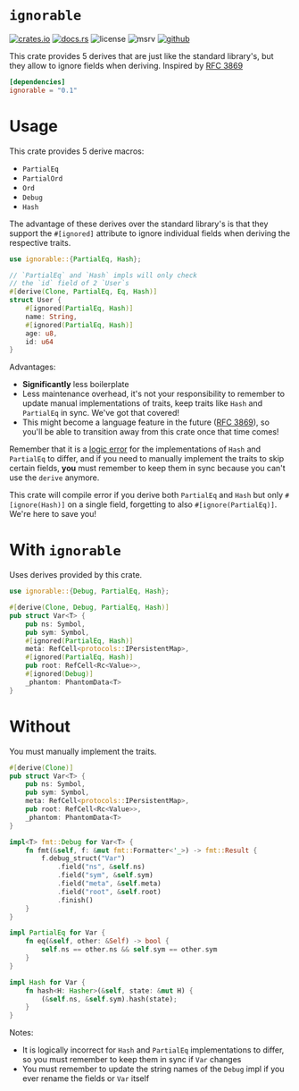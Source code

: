 # `ignorable`

<!-- cargo-rdme start -->

[![crates.io](https://img.shields.io/crates/v/ignorable?style=flat-square&logo=rust)](https://crates.io/crates/ignorable)
[![docs.rs](https://img.shields.io/badge/docs.rs-ignorable-blue?style=flat-square&logo=docs.rs)](https://docs.rs/ignorable)
![license](https://img.shields.io/badge/license-Apache--2.0_OR_MIT-blue?style=flat-square)
![msrv](https://img.shields.io/badge/msrv-1.56-blue?style=flat-square&logo=rust)
[![github](https://img.shields.io/github/stars/nik-rev/ignorable)](https://github.com/nik-rev/ignorable)

This crate provides 5 derives that are just like the standard library's, but they allow
to ignore fields when deriving. Inspired by [RFC 3869](https://github.com/rust-lang/rfcs/pull/3869)

```toml
[dependencies]
ignorable = "0.1"
```

# Usage

This crate provides 5 derive macros:

- `PartialEq`
- `PartialOrd`
- `Ord`
- `Debug`
- `Hash`

The advantage of these derives over the standard library's is that they support
the `#[ignored]` attribute to ignore individual fields when deriving the respective traits.

```rust
use ignorable::{PartialEq, Hash};

// `PartialEq` and `Hash` impls will only check
// the `id` field of 2 `User`s
#[derive(Clone, PartialEq, Eq, Hash)]
struct User {
    #[ignored(PartialEq, Hash)]
    name: String,
    #[ignored(PartialEq, Hash)]
    age: u8,
    id: u64
}
```

Advantages:

- **Significantly** less boilerplate
- Less maintenance overhead, it's not your responsibility to remember to update manual implementations of traits,
  keep traits like `Hash` and `PartialEq` in sync. We've got that covered!
- This might become a language feature in the future ([RFC 3869](https://github.com/rust-lang/rfcs/pull/3869)),
  so you'll be able to transition away from this crate once that time comes!

Remember that it is a [logic error](https://doc.rust-lang.org/stable/std/hash/trait.Hash.html#hash-and-eq)
for the implementations of `Hash` and `PartialEq` to differ, and if you need to manually implement the traits
to skip certain fields, **you** must remember to keep them in sync because you can't use the `derive` anymore.

This crate will compile error if you derive both `PartialEq` and `Hash`
but only `#[ignore(Hash)]` on a single field, forgetting to also `#[ignore(PartialEq)]`.
We're here to save you!

# With `ignorable`

Uses derives provided by this crate.

```rust
use ignorable::{Debug, PartialEq, Hash};

#[derive(Clone, Debug, PartialEq, Hash)]
pub struct Var<T> {
    pub ns: Symbol,
    pub sym: Symbol,
    #[ignored(PartialEq, Hash)]
    meta: RefCell<protocols::IPersistentMap>,
    #[ignored(PartialEq, Hash)]
    pub root: RefCell<Rc<Value>>,
    #[ignored(Debug)]
    _phantom: PhantomData<T>
}
```

# Without

You must manually implement the traits.

```rust
#[derive(Clone)]
pub struct Var<T> {
    pub ns: Symbol,
    pub sym: Symbol,
    meta: RefCell<protocols::IPersistentMap>,
    pub root: RefCell<Rc<Value>>,
    _phantom: PhantomData<T>
}

impl<T> fmt::Debug for Var<T> {
    fn fmt(&self, f: &mut fmt::Formatter<'_>) -> fmt::Result {
        f.debug_struct("Var")
            .field("ns", &self.ns)
            .field("sym", &self.sym)
            .field("meta", &self.meta)
            .field("root", &self.root)
            .finish()
    }
}

impl PartialEq for Var {
    fn eq(&self, other: &Self) -> bool {
        self.ns == other.ns && self.sym == other.sym
    }
}

impl Hash for Var {
    fn hash<H: Hasher>(&self, state: &mut H) {
        (&self.ns, &self.sym).hash(state);
    }
}
```

Notes:

- It is logically incorrect for `Hash` and `PartialEq` implementations
  to differ, so you must remember to keep them in sync if `Var` changes
- You must remember to update the string names of the `Debug` impl if you
  ever rename the fields or `Var` itself

<!-- cargo-rdme end -->
